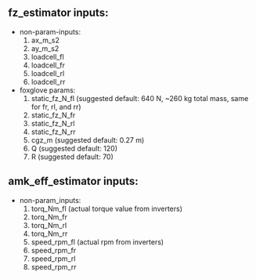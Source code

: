 ## fz_estimator inputs:  
- non-param-inputs:  
   1. ax_m_s2
   2. ay_m_s2
   3. loadcell_fl
   4. loadcell_fr
   5. loadcell_rl
   6. loadcell_rr
- foxglove params:
  1. static_fz_N_fl (suggested default: 640 N, ~260 kg total mass, same for fr, rl, and rr)
  2. static_fz_N_fr
  3. static_fz_N_rl
  4. static_fz_N_rr
  5. cgz_m (suggested default: 0.27 m)
  6. Q (suggested default: 120)
  7. R (suggested default: 70)
 
## amk_eff_estimator inputs:
- non-param_inputs:
  1. torq_Nm_fl (actual torque value from inverters)
  2. torq_Nm_fr
  3. torq_Nm_rl
  4. torq_Nm_rr
  5. speed_rpm_fl (actual rpm from inverters)
  6. speed_rpm_fr
  7. speed_rpm_rl
  8. speed_rpm_rr
